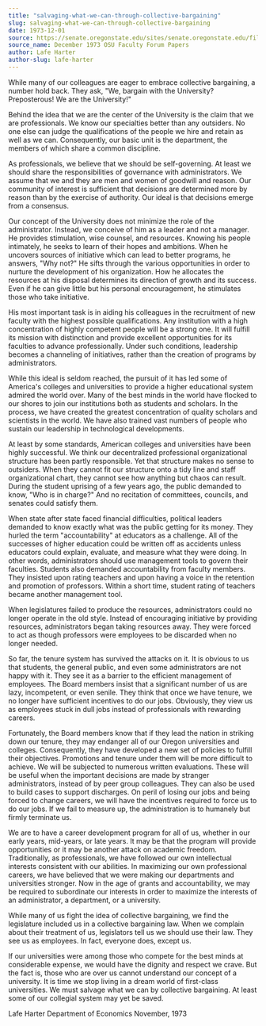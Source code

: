 ```yaml
---
title: "salvaging-what-we-can-through-collective-bargaining"
slug: salvaging-what-we-can-through-collective-bargaining
date: 1973-12-01
source: https://senate.oregonstate.edu/sites/senate.oregonstate.edu/files/faculty_forum_papers_faculty_senate_oregon_state_university.pdf
source_name: December 1973 OSU Faculty Forum Papers
author: Lafe Harter
author-slug: lafe-harter
---
```


While many of our colleagues are eager to embrace collective bargaining, a number hold back. They ask, "We, bargain with the University? Preposterous! We are the University!"

Behind the idea that we are the center of the University is the claim that we are professionals. We know our specialties better than any outsiders. No one else can judge the qualifications of the people we hire and retain as well as we can. Consequently, our basic unit is the department, the members of which share a common discipline.

As professionals, we believe that we should be self-governing. At least we should share the responsibilities of governance with administrators. We assume that we and they are men and women of goodwill and reason. Our community of interest is sufficient that decisions are determined more by reason than by the exercise of authority. Our ideal is that decisions emerge from a consensus.

Our concept of the University does not minimize the role of the administrator. Instead, we conceive of him as a leader and not a manager. He provides stimulation, wise counsel, and resources. Knowing his people intimately, he seeks to learn of their hopes and ambitions. When he uncovers sources of initiative which can lead to better programs, he answers, "Why not?" He sifts through the various opportunities in order to nurture the development of his organization. How he allocates the resources at his disposal determines its direction of growth and its success. Even if he can give little but his personal encouragement, he stimulates those who take initiative.

His most important task is in aiding his colleagues in the recruitment of new faculty with the highest possible qualifications. Any institution with a high concentration of highly competent people will be a strong one. It will fulfill its mission with distinction and provide excellent opportunities for its faculties to advance professionally. Under such conditions, leadership becomes a channeling of initiatives, rather than the creation of programs by administrators.

While this ideal is seldom reached, the pursuit of it has led some of America's colleges and universities to provide a higher educational system admired the world over. Many of the best minds in the world have flocked to our shores to join our institutions both as students and scholars. In the process, we have created the greatest concentration of quality scholars and scientists in the world. We have also trained vast numbers of people who sustain our leadership in technological developments.

At least by some standards, American colleges and universities have been highly successful. We think our decentralized professional organizational structure has been partly responsible. Yet that structure makes no sense to outsiders. When they cannot fit our structure onto a tidy line and staff organizational chart, they cannot see how anything but chaos can result. During the student uprising of a few years ago, the public demanded to know, "Who is in charge?" And no recitation of committees, councils, and senates could satisfy them.

When state after state faced financial difficulties, political leaders demanded to know exactly what was the public getting for its money. They hurled the term "accountability" at educators as a challenge. All of the successes of higher education could be written off as accidents unless educators could explain, evaluate, and measure what they were doing. In other words, administrators should use management tools to govern their faculties. Students also demanded accountability from faculty members. They insisted upon rating teachers and upon having a voice in the retention and promotion of professors. Within a short time, student rating of teachers became another management tool.

When legislatures failed to produce the resources, administrators could no longer operate in the old style. Instead of encouraging initiative by providing resources, administrators began taking resources away. They were forced to act as though professors were employees to be discarded when no longer needed.

So far, the tenure system has survived the attacks on it. It is obvious to us that students, the general public, and even some administrators are not happy with it. They see it as a barrier to the efficient management of employees. The Board members insist that a significant number of us are lazy, incompetent, or even senile. They think that once we have tenure, we no longer have sufficient incentives to do our jobs. Obviously, they view us as employees stuck in dull jobs instead of professionals with rewarding careers.

Fortunately, the Board members know that if they lead the nation in striking down our tenure, they may endanger all of our Oregon universities and colleges. Consequently, they have developed a new set of policies to fulfill their objectives. Promotions and tenure under them will be more difficult to achieve. We will be subjected to numerous written evaluations. These will be useful when the important decisions are made by stranger administrators, instead of by peer group colleagues. They can also be used to build cases to support discharges. On peril of losing our jobs and being forced to change careers, we will have the incentives required to force us to do our jobs. If we fail to measure up, the administration is to humanely but firmly terminate us.

We are to have a career development program for all of us, whether in our early years, mid-years, or late years. It may be that the program will provide opportunities or it may be another attack on academic freedom. Traditionally, as professionals, we have followed our own intellectual interests consistent with our abilities. In maximizing our own professional careers, we have believed that we were making our departments and universities stronger. Now in the age of grants and accountability, we may be required to subordinate our interests in order to maximize the interests of an administrator, a department, or a university.

While many of us fight the idea of collective bargaining, we find the legislature included us in a collective bargaining law. When we complain about their treatment of us, legislators tell us we should use their law. They see us as employees. In fact, everyone does, except us.

If our universities were among those who compete for the best minds at considerable expense, we would have the dignity and respect we crave. But the fact is, those who are over us cannot understand our concept of a university. It is time we stop living in a dream world of first-class universities. We must salvage what we can by collective bargaining. At least some of our collegial system may yet be saved.

Lafe Harter
Department of Economics
November, 1973